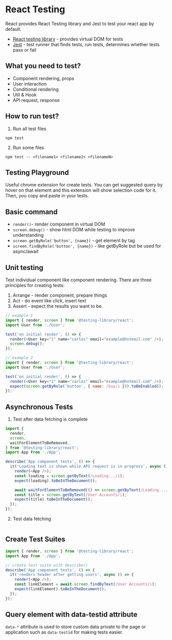 # React Testing

React provides React Testing library and Jest to test your react app by default.

- [React testing library](https://testing-library.com/docs/react-testing-library/intro) - provides virtual DOM for tests
- [Jest](https://jestjs.io/docs/tutorial-react) - test runner that finds tests, run tests, determines whether tests pass or fail

## What you need to test?

- Component rendering, props
- User interaction
- Conditional rendering
- Util & Hook
- API request, response

## How to run test?

1. Run all test files

```
npm test
```

2. Run some files

```
npm test -- <filename1> <filename2> <filenameN>
```

## Testing Playground

Useful chrome extension for create tests. You can get suggested query by hover on that element and this extension will show selection code for it. Then, you copy and paste in your tests.

## Basic command

- `render()`- render component in virtual DOM
- `screen.debug()` - show html DOM while testing to improve understanding
- `screen.getByRole('button', {name})` - get element by tag
- `screen.findByRole('button', {name})` - like getByRole but be used for async/await

## Unit testing

Test individual component like component rendering. There are three principles for creating tests:

1. Arrange - render component, prepare things
2. Act - do event like click, insert text
3. Assert - expect the results you want to be.

```js
// example 1
import { render, screen } from '@testing-library/react';
import User from './User';

test('on initial render', () => {
  render(<User key="1" name="carlos" email="example@hotmail.com" />);
  screen.debug();
});
```

```js
// example 2
import { render, screen } from '@testing-library/react';
import User from './User';

test('on initial render', () => {
  render(<User key="1" name="carlos" email="example@hotmail.com" />);
  expect(screen.getByRole('button', { name: /buy/i })).toBeEnabled();
});
```

## Asynchronous Tests

1. Test after data fetching is complete

```js
import {
  render,
  screen,
  waitForElementToBeRemoved,
} from '@testing-library/react';
import App from './App';

describe('App component tests', () => {
  it('Loading text is shown while API request is in progress', async () => {
    render(<App />);
    const loading = screen.getByText(/Loading.../i);
    expect(loading).toBeInTheDocument();

    await waitForElementToBeRemoved(() => screen.getByText(/Loading.../i));
    const title = screen.getByText(/User Accounts/i);
    expect(title).toBeInTheDocument();
  });
});
```

2. Test data fetching

```js

```

## Create Test Suites

```js
import { render, screen } from '@testing-library/react';
import App from './App';

// create test suite with describe()
describe('App component tests', () => {
  it('renders header after getting users', async () => {
    render(<App />);
    const linkElement = await screen.findByText(/User Accounts/i);
    expect(linkElement).toBeInTheDocument();
  });
});
```

## Query element with data-testid attribute

`data-*` attribute is used to store custom data private to the page or application such as `data-testid` for making tests easier.
